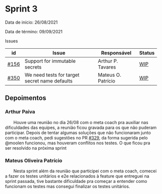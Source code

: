 # Sprint 3

Data de início: 26/08/2021

Data de término: 09/09/2021

Issues

| id                                                                      | Issue                         | Responsável       | Status                                                               |
| ----------------------------------------------------------------------- | ----------------------------- | ----------------- | -------------------------------------------------------------------- |
| [#156](https://github.com/external-secrets/external-secrets/issues/156) | Support for immutable secrets | Arthur P. Tavares | [WIP](https://github.com/external-secrets/external-secrets/pull/329) |
| [#350](https://github.com/external-secrets/external-secrets/issues/350) | We need tests for target secret name defaults | Mateus O. Patrício | [WIP](https://github.com/external-secrets/external-secrets/pull/369) |

## Depoimentos

### Arthur Paiva

&emsp;&emsp;Houve uma reunião no dia 26/08 com o meta coach pra auxiliar nas dificuldades das equipes, a reunião ficou gravada para os que não puderam participar. Depois de tentar algumas soluções que não funcionaram junto com o meta coach, pedi sugestões no PR [#329](https://github.com/external-secrets/external-secrets/pull/329), da forma sugerida pelo @moolen funcionou, mas houveram conflitos nos testes. O que ficou pra ser resolvido na próxima sprint

### Mateus Oliveira Patrício

&emsp;&emsp;Nesta sprint além da reunião que participei com o meta coach, comecei a fazer os testes unitários e e2e relacionados à feature que entreguei na sprint passada, tive bastante dificuldade pra começar a entender como funcionam os testes mas consegui finalizar os testes unitários.